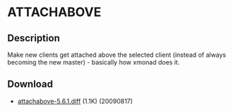 # ATTACHABOVE

## Description

Make new clients get attached above the selected client (instead of always
becoming the new master) - basically how xmonad does it.

## Download

  * [attachabove-5.6.1.diff](attachabove-5.6.1.diff) (1.1K) (20090817)
